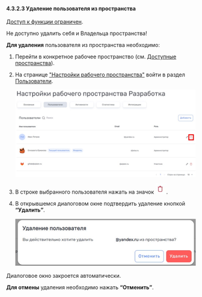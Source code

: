 #### 4.3.2.3 Удаление пользователя из пространства

[Доступ к функции ограничен](9_roles/9.2_access.md).

Не доступно удалить себя и Владельца пространства!  

**Для удаления** пользователя из пространства необходимо:  

1. Перейти в конкретное рабочее пространство (см. [Доступные пространства](4_workspace/4.1_me_workspaces.md)).
2. На странице ["Настройки рабочего пространства"](4_workspace/4.3_settings/4.3_settings.md) войти в раздел [Пользователи](4_workspace/4.3_settings/4.3.2_members/4.3.2_members.md).

   ![4.3.2.4-1](/imgs/4.3.2.4-1.jpg)

3. В строке выбранного пользователя нажать на значок ![удалить](/imgs/удалить.jpg).
4. В открывшемся диалоговом окне подтвердить удаление кнопкой **“Удалить”**.

   ![4.3.2.4-2](/imgs/4.3.2.4-2.jpg)

Диалоговое окно закроется автоматически.  

**Для отмены** удаления необходимо нажать **“Отменить”**.
